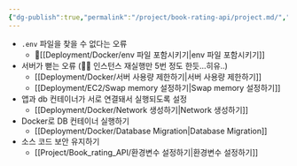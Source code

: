 ```yaml
---
{"dg-publish":true,"permalink":"/project/book-rating-api/project.md/","dgPassFrontmatter":true,"noteIcon":"","created":"2024-11-02T05:08:44.733+09:00","updated":"2024-11-05T19:56:48.559+09:00"}
---
```




- `.env` 파일을 찾을 수 없다는 오류
	- [[Deployment/Docker/env 파일 포함시키기\|env 파일 포함시키기]]
- 서버가 뻗는 오류 (🤦‍♀️ 인스턴스 재실행만 5번 정도 한듯...히유..) 
	- [[Deployment/Docker/서버 사용량 제한하기\|서버 사용량 제한하기]]
	- [[Deployment/EC2/Swap memory 설정하기\|Swap memory 설정하기]]
- 앱과 db 컨테이너가 서로 연결돼서 실행되도록 설정
	- [[Deployment/Docker/Network 생성하기\|Network 생성하기]]
- Docker로 DB 컨테이너 실행하기
	- [[Deployment/Docker/Database Migration\|Database Migration]]
- 소스 코드 보안 유지하기
	- [[Project/Book_rating_API/환경변수 설정하기\|환경변수 설정하기]]
